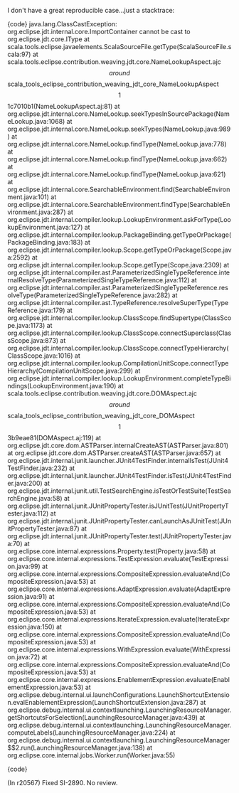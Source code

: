 I don't have a great reproducible case...just a stacktrace:

{code}
java.lang.ClassCastException: org.eclipse.jdt.internal.core.ImportContainer cannot be cast to org.eclipse.jdt.core.IType
	at scala.tools.eclipse.javaelements.ScalaSourceFile.getType(ScalaSourceFile.scala:97)
	at scala.tools.eclipse.contribution.weaving.jdt.core.NameLookupAspect.ajc$$around$$scala_tools_eclipse_contribution_weaving_jdt_core_NameLookupAspect$$1$$1c7010b1(NameLookupAspect.aj:81)
	at org.eclipse.jdt.internal.core.NameLookup.seekTypesInSourcePackage(NameLookup.java:1068)
	at org.eclipse.jdt.internal.core.NameLookup.seekTypes(NameLookup.java:989)
	at org.eclipse.jdt.internal.core.NameLookup.findType(NameLookup.java:778)
	at org.eclipse.jdt.internal.core.NameLookup.findType(NameLookup.java:662)
	at org.eclipse.jdt.internal.core.NameLookup.findType(NameLookup.java:621)
	at org.eclipse.jdt.internal.core.SearchableEnvironment.find(SearchableEnvironment.java:101)
	at org.eclipse.jdt.internal.core.SearchableEnvironment.findType(SearchableEnvironment.java:287)
	at org.eclipse.jdt.internal.compiler.lookup.LookupEnvironment.askForType(LookupEnvironment.java:127)
	at org.eclipse.jdt.internal.compiler.lookup.PackageBinding.getTypeOrPackage(PackageBinding.java:183)
	at org.eclipse.jdt.internal.compiler.lookup.Scope.getTypeOrPackage(Scope.java:2592)
	at org.eclipse.jdt.internal.compiler.lookup.Scope.getType(Scope.java:2309)
	at org.eclipse.jdt.internal.compiler.ast.ParameterizedSingleTypeReference.internalResolveType(ParameterizedSingleTypeReference.java:112)
	at org.eclipse.jdt.internal.compiler.ast.ParameterizedSingleTypeReference.resolveType(ParameterizedSingleTypeReference.java:282)
	at org.eclipse.jdt.internal.compiler.ast.TypeReference.resolveSuperType(TypeReference.java:179)
	at org.eclipse.jdt.internal.compiler.lookup.ClassScope.findSupertype(ClassScope.java:1173)
	at org.eclipse.jdt.internal.compiler.lookup.ClassScope.connectSuperclass(ClassScope.java:873)
	at org.eclipse.jdt.internal.compiler.lookup.ClassScope.connectTypeHierarchy(ClassScope.java:1016)
	at org.eclipse.jdt.internal.compiler.lookup.CompilationUnitScope.connectTypeHierarchy(CompilationUnitScope.java:299)
	at org.eclipse.jdt.internal.compiler.lookup.LookupEnvironment.completeTypeBindings(LookupEnvironment.java:190)
	at scala.tools.eclipse.contribution.weaving.jdt.core.DOMAspect.ajc$$around$$scala_tools_eclipse_contribution_weaving_jdt_core_DOMAspect$$1$$3b9eae81(DOMAspect.aj:119)
	at org.eclipse.jdt.core.dom.ASTParser.internalCreateAST(ASTParser.java:801)
	at org.eclipse.jdt.core.dom.ASTParser.createAST(ASTParser.java:657)
	at org.eclipse.jdt.internal.junit.launcher.JUnit4TestFinder.internalIsTest(JUnit4TestFinder.java:232)
	at org.eclipse.jdt.internal.junit.launcher.JUnit4TestFinder.isTest(JUnit4TestFinder.java:200)
	at org.eclipse.jdt.internal.junit.util.TestSearchEngine.isTestOrTestSuite(TestSearchEngine.java:58)
	at org.eclipse.jdt.internal.junit.JUnitPropertyTester.isJUnitTest(JUnitPropertyTester.java:112)
	at org.eclipse.jdt.internal.junit.JUnitPropertyTester.canLaunchAsJUnitTest(JUnitPropertyTester.java:87)
	at org.eclipse.jdt.internal.junit.JUnitPropertyTester.test(JUnitPropertyTester.java:70)
	at org.eclipse.core.internal.expressions.Property.test(Property.java:58)
	at org.eclipse.core.internal.expressions.TestExpression.evaluate(TestExpression.java:99)
	at org.eclipse.core.internal.expressions.CompositeExpression.evaluateAnd(CompositeExpression.java:53)
	at org.eclipse.core.internal.expressions.AdaptExpression.evaluate(AdaptExpression.java:91)
	at org.eclipse.core.internal.expressions.CompositeExpression.evaluateAnd(CompositeExpression.java:53)
	at org.eclipse.core.internal.expressions.IterateExpression.evaluate(IterateExpression.java:150)
	at org.eclipse.core.internal.expressions.CompositeExpression.evaluateAnd(CompositeExpression.java:53)
	at org.eclipse.core.internal.expressions.WithExpression.evaluate(WithExpression.java:72)
	at org.eclipse.core.internal.expressions.CompositeExpression.evaluateAnd(CompositeExpression.java:53)
	at org.eclipse.core.internal.expressions.EnablementExpression.evaluate(EnablementExpression.java:53)
	at org.eclipse.debug.internal.ui.launchConfigurations.LaunchShortcutExtension.evalEnablementExpression(LaunchShortcutExtension.java:287)
	at org.eclipse.debug.internal.ui.contextlaunching.LaunchingResourceManager.getShortcutsForSelection(LaunchingResourceManager.java:439)
	at org.eclipse.debug.internal.ui.contextlaunching.LaunchingResourceManager.computeLabels(LaunchingResourceManager.java:224)
	at org.eclipse.debug.internal.ui.contextlaunching.LaunchingResourceManager$$2.run(LaunchingResourceManager.java:138)
	at org.eclipse.core.internal.jobs.Worker.run(Worker.java:55)

{code}

(In r20567) Fixed SI-2890. No review.
